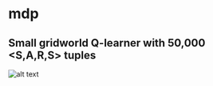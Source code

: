 # mdp
## Small gridworld Q-learner with 50,000 <S,A,R,S> tuples
![alt text](https://github.com/AaronHavens/mdp/blob/master/images/grid_mdp.png)
